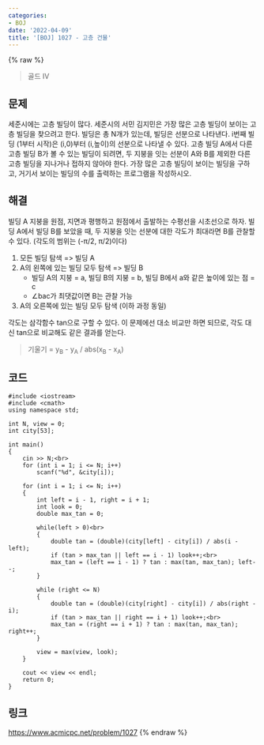 ```yaml
---
categories:
- BOJ
date: '2022-04-09'
title: '[BOJ] 1027 - 고층 건물'
---
```


{% raw %}
> 골드 IV<br>

## 문제
세준시에는 고층 빌딩이 많다. 세준시의 서민 김지민은 가장 많은 고층 빌딩이 보이는 고층 빌딩을 찾으려고 한다. 빌딩은 총 N개가 있는데, 빌딩은 선분으로 나타낸다. i번째 빌딩 (1부터 시작)은 (i,0)부터 (i,높이)의 선분으로 나타낼 수 있다. 고층 빌딩 A에서 다른 고층 빌딩 B가 볼 수 있는 빌딩이 되려면, 두 지붕을 잇는 선분이 A와 B를 제외한 다른 고층 빌딩을 지나거나 접하지 않아야 한다. 가장 많은 고층 빌딩이 보이는 빌딩을 구하고, 거기서 보이는 빌딩의 수를 출력하는 프로그램을 작성하시오.

## 해결
빌딩 A 지붕을 원점, 지면과 평행하고 원점에서 출발하는 수평선을 시초선으로 하자. 빌딩 A에서 빌딩 B를 보았을 때, 두 지붕을 잇는 선분에 대한 각도가 최대라면 B를 관찰할 수 있다. (각도의 범위는 (-π/2, π/2)이다)

1. 모든 빌딩 탐색 => 빌딩 A<br>
2. A의 왼쪽에 있는 빌딩 모두 탐색 => 빌딩 B<br>
	- 빌딩 A의 지붕 = a, 빌딩 B의 지붕 = b, 빌딩 B에서 a와 같은 높이에 있는 점 = c
	- ∠bac가 최댓값이면 B는 관찰 가능
3. A의 오른쪽에 있는 빌딩 모두 탐색 (이하 과정 동일)

각도는 삼각함수 tan으로 구할 수 있다. 이 문제에선 대소 비교만 하면 되므로, 각도 대신 tan으로 비교해도 같은 결과를 얻는다.
> 기울기 = y<sub>B</sub> - y<sub>A</sub> / abs(x<sub>B</sub> - x<sub>A</sub>)<br>

## 코드
```
#include <iostream>
#include <cmath>
using namespace std;

int N, view = 0;
int city[53];

int main()
{
	cin >> N;<br>
	for (int i = 1; i <= N; i++)
		scanf("%d", &city[i]);

	for (int i = 1; i <= N; i++)
	{
		int left = i - 1, right = i + 1;
		int look = 0;
		double max_tan = 0;

		while(left > 0)<br>
		{
			double tan = (double)(city[left] - city[i]) / abs(i - left);
			if (tan > max_tan || left == i - 1) look++;<br>
			max_tan = (left == i - 1) ? tan : max(tan, max_tan); left--;
		}
		
		while (right <= N)
		{
			double tan = (double)(city[right] - city[i]) / abs(right - i);
			if (tan > max_tan || right == i + 1) look++;<br>
			max_tan = (right == i + 1) ? tan : max(tan, max_tan); right++;
		}

		view = max(view, look);
	}

	cout << view << endl;
	return 0;
}
```

## 링크
https://www.acmicpc.net/problem/1027
{% endraw %}